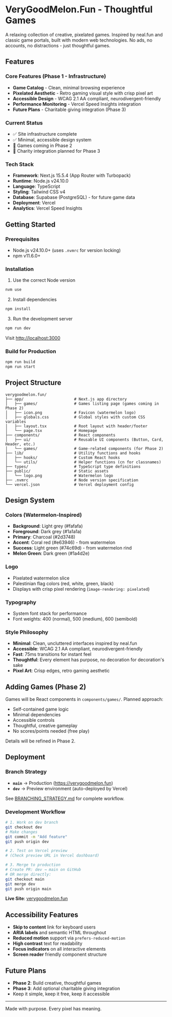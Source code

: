 # VeryGoodMelon.Fun - Thoughtful Games

A relaxing collection of creative, pixelated games. Inspired by neal.fun and classic game portals, built with modern web technologies. No ads, no accounts, no distractions - just thoughtful games.

## Features

### Core Features (Phase 1 - Infrastructure)
- **Game Catalog** - Clean, minimal browsing experience
- **Pixelated Aesthetic** - Retro gaming visual style with crisp pixel art
- **Accessible Design** - WCAG 2.1 AA compliant, neurodivergent-friendly
- **Performance Monitoring** - Vercel Speed Insights integration
- **Future Plans** - Charitable giving integration (Phase 3)

### Current Status
- ✅ Site infrastructure complete
- ✅ Minimal, accessible design system
- 🚧 Games coming in Phase 2
- 🔮 Charity integration planned for Phase 3

### Tech Stack
- **Framework**: Next.js 15.5.4 (App Router with Turbopack)
- **Runtime**: Node.js v24.10.0
- **Language**: TypeScript
- **Styling**: Tailwind CSS v4
- **Database**: Supabase (PostgreSQL) - for future game data
- **Deployment**: Vercel
- **Analytics**: Vercel Speed Insights

## Getting Started

### Prerequisites
- Node.js v24.10.0+ (uses `.nvmrc` for version locking)
- npm v11.6.0+

### Installation

1. Use the correct Node version
```bash
nvm use
```

2. Install dependencies
```bash
npm install
```

3. Run the development server
```bash
npm run dev
```

Visit [http://localhost:3000](http://localhost:3000)

### Build for Production
```bash
npm run build
npm run start
```

## Project Structure

```
verygoodmelon.fun/
├── app/                      # Next.js app directory
│   ├── games/                # Games listing page (games coming in Phase 2)
│   ├── icon.png              # Favicon (watermelon logo)
│   ├── globals.css           # Global styles with custom CSS variables
│   ├── layout.tsx            # Root layout with header/footer
│   └── page.tsx              # Homepage
├── components/               # React components
│   ├── ui/                   # Reusable UI components (Button, Card, Header, etc.)
│   └── games/                # Game-related components (for Phase 2)
├── lib/                      # Utility functions and hooks
│   ├── hooks/                # Custom React hooks
│   └── utils/                # Helper functions (cn for classnames)
├── types/                    # TypeScript type definitions
├── public/                   # Static assets
│   └── logo.png              # Watermelon logo
├── .nvmrc                    # Node version specification
└── vercel.json               # Vercel deployment config
```

## Design System

### Colors (Watermelon-Inspired)
- **Background**: Light grey (#fafafa)
- **Foreground**: Dark grey (#1a1a1a)
- **Primary**: Charcoal (#2d3748)
- **Accent**: Coral red (#e63946) - from watermelon
- **Success**: Light green (#74c69d) - from watermelon rind
- **Melon Green**: Dark green (#1a4d2e)

### Logo
- Pixelated watermelon slice
- Palestinian flag colors (red, white, green, black)
- Displays with crisp pixel rendering (`image-rendering: pixelated`)

### Typography
- System font stack for performance
- Font weights: 400 (normal), 500 (medium), 600 (semibold)

### Style Philosophy
- **Minimal**: Clean, uncluttered interfaces inspired by neal.fun
- **Accessible**: WCAG 2.1 AA compliant, neurodivergent-friendly
- **Fast**: 75ms transitions for instant feel
- **Thoughtful**: Every element has purpose, no decoration for decoration's sake
- **Pixel Art**: Crisp edges, retro gaming aesthetic

## Adding Games (Phase 2)

Games will be React components in `components/games/`. Planned approach:
- Self-contained game logic
- Minimal dependencies
- Accessible controls
- Thoughtful, creative gameplay
- No scores/points needed (free play)

Details will be refined in Phase 2.

## Deployment

### Branch Strategy
- **`main`** → Production (https://verygoodmelon.fun)
- **`dev`** → Preview environment (auto-deployed by Vercel)

See [BRANCHING_STRATEGY.md](BRANCHING_STRATEGY.md) for complete workflow.

### Development Workflow
```bash
# 1. Work on dev branch
git checkout dev
# Make changes
git commit -m "Add feature"
git push origin dev

# 2. Test on Vercel preview
# (Check preview URL in Vercel dashboard)

# 3. Merge to production
# Create PR: dev → main on GitHub
# OR merge directly:
git checkout main
git merge dev
git push origin main
```

**Live Site**: [verygoodmelon.fun](https://verygoodmelon.fun)

## Accessibility Features

- **Skip to content** link for keyboard users
- **ARIA labels** and semantic HTML throughout
- **Reduced motion** support via `prefers-reduced-motion`
- **High contrast** text for readability
- **Focus indicators** on all interactive elements
- **Screen reader** friendly component structure

## Future Plans

- **Phase 2**: Build creative, thoughtful games
- **Phase 3**: Add optional charitable giving integration
- Keep it simple, keep it free, keep it accessible

---

Made with purpose. Every pixel has meaning.
